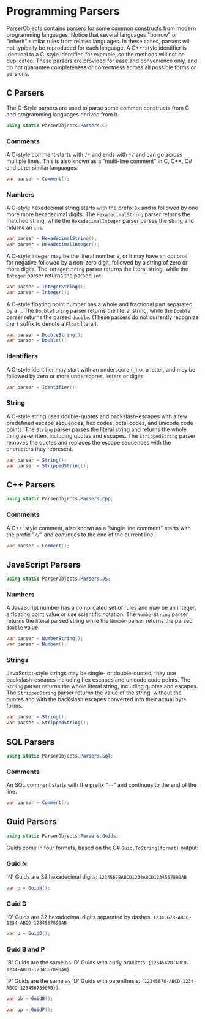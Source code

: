 # Programming Parsers

ParserObjects contains parsers for some common constructs from modern programming languages. Notice that several languages "borrow" or "inherit" similar rules from related languages. In these cases, parsers will not typically be reproduced for each language. A C++-style identifier is identical to a C-style identifier, for example, so the methods will not be duplicated. These parsers are provided for ease and convenience only, and do not guarantee completeness or correctness across all possible forms or versions.

## C Parsers

The C-Style parsers are used to parse some common constructs from C and programming languages derived from it.

```csharp
using static ParserObjects.Parsers.C;
```

### Comments

A C-style comment starts with `/*` and ends with `*/` and can go across multiple lines. This is also known as a "multi-line comment" in C, C++, C# and other similar languages.

```csharp
var parser = Comment();
```

### Numbers

A C-style hexadecimal string starts with the prefix `0x` and is followed by one more more hexadecimal digits. The `HexadecimalString` parser returns the matched string, while the `HexadecimalInteger` parser parses the string and returns an `int`.

```csharp
var parser = HexadecimalString();
var parser = HexadecimalInteger();
```

A C-style integer may be the literal number `0`, or it may have an optional `-` for negative followed by a non-zero digit, followed by a string of zero or more digits. The `IntegerString` parser returns the literal string, while the `Integer` parser returns the parsed `int`.

```csharp
var parser = IntegerString();
var parser = Integer();
```

A C-style floating point number has a whole and fractional part separated by a `.`. The `DoubleString` parser returns the literal string, while the `Double` parser returns the parsed `double`. (These parsers do not currently recognize the `f` suffix to denote a `Float` literal).

```csharp
var parser = DoubleString();
var parser = Double();
```

### Identifiers

A C-style identifier may start with an underscore (`_`) or a letter, and may be followed by zero or more underscores, letters or digits.

```csharp
var parser = Identifier();
```

### String

A C-style string uses double-quotes and backslash-escapes with a few predefined escape sequences, hex codes, octal codes, and unicode code points. The `String` parser parses the literal string and returns the whole thing as-written, including quotes and escapes. The `StrippedString` parser removes the quotes and replaces the escape sequences with the characters they represent.

```csharp
var parser = String();
var parser = StrippedString();
```

## C++ Parsers

```csharp
using static ParserObjects.Parsers.Cpp;
```

### Comments

A C++-style comment, also known as a "single line comment" starts with the prefix "`//`" and continues to the end of the current line.

```csharp
var parser = Comment();
```

## JavaScript Parsers

```csharp
using static ParserObjects.Parsers.JS;
```

### Numbers

A JavaScript number has a complicated set of rules and may be an integer, a floating point value or use scientific notation. The `NumberString` parser returns the literal parsed string while the `Number` parser returns the parsed `double` value.

```csharp
var parser = NumberString();
var parser = Number();
```

### Strings

JavaScript-style strings may be single- or double-quoted, they use backslash-escapes including hex escapes and unicode code points. The `String` parser returns the whole literal string, including quotes and escapes. The `StrippedString` parser returns the value of the string, without the quotes and with the backslash escapes converted into their actual byte forms.

```csharp
var parser = String();
var parser = StrippedString();
```

## SQL Parsers

```csharp
using static ParserObjects.Parsers.Sql;
```

### Comments

An SQL comment starts with the prefix "`--`" and continues to the end of the line.

```csharp
var parser = Comment();
```

## Guid Parsers

```csharp
using static ParserObjects.Parsers.Guids;
```

Guids come in four formats, based on the C# `Guid.ToString(format)` output:

### Guid N

'N' Guids are 32 hexadecimal digits: `12345678ABCD1234ABCD1234567890AB`

```csharp
var p = GuidN();
```

### Guid D

'D' Guids are 32 hexadecimal digits separated by dashes: `12345678-ABCD-1234-ABCD-1234567890AB`

```csharp
var p = GuidD();
```

### Guid B and P

'B' Guids are the same as 'D' Guids with curly brackets: `{12345678-ABCD-1234-ABCD-1234567890AB}`.

'P' Guids are the same as 'D' Guids with parenthesis: `(12345678-ABCD-1234-ABCD-1234567890AB})`.

```csharp
var pb = GuidB();

var pp = GuidP();
```
